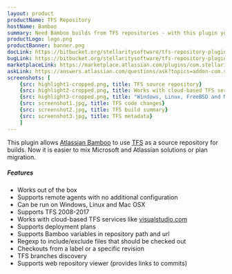 ```yaml
---
layout: product
productName: TFS Repository
hostName: Bamboo
summary: Need Bamboo builds from TFS repositories - with this plugin you can do it
productLogo: logo.png
productBanner: banner.png
docLink: https://bitbucket.org/stellaritysoftware/tfs-repository-plugin/wiki/Home
bugLink: https://bitbucket.org/stellaritysoftware/tfs-repository-plugin/issues/new
marketplaceLink: https://marketplace.atlassian.com/plugins/com.stellarity.bamboo.tfs-repository-plugin/overview
askLink: https://answers.atlassian.com/questions/ask?topics=addon-com.stellarity.bamboo.tfs-repository-plu
screenshots: [
    {src: highlight1-cropped.png, title: TFS source repository}
    {src: highlight2-cropped.png, title: Works with cloud-based TFS services}
    {src: highlight3-cropped.png, title: "Windows, Linux, FreeBSD and Mac OSX are supported"}
    {src: screenshot1.jpg, title: TFS code changes}
    {src: screenshot2.jpg, title: TFS build summary}
    {src: screenshot3.jpg, title: TFS metadata}
    ]
---
```


This plugin allows [Atlassian Bamboo](http://www.atlassian.com/software/bamboo) to use [TFS](http://en.wikipedia.org/wiki/Team_Foundation_Server) as a source repository for builds. Now it is easier to mix Microsoft and Atlassian solutions or plan migration.

##### Features
* Works out of the box
* Supports remote agents with no additional configuration
* Can be run on Windows, Linux and Mac OSX
* Supports TFS 2008-2017
* Works with cloud-based TFS services like [visualstudio.com](http://visualstudio.com)
* Supports deployment plans
* Supports Bamboo variables in repository path and url
* Regexp to include/exclude files that should be checked out
* Checkouts from a label or a specific revision
* TFS branches discovery
* Supports web repository viewer (provides links to commits)